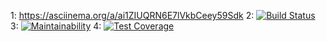 1: https://asciinema.org/a/ai1ZIUQRN6E7lVkbCeey59Sdk
2: [![Build Status](https://travis-ci.com/0pilione/python-project-50.svg?branch=master)](https://travis-ci.com/0pilione/python-project-50)
3: [![Maintainability](https://api.codeclimate.com/v1/badges/c113b0274a8a7ecb3483/maintainability)](https://codeclimate.com/github/0pilione/python-project-50/maintainability)
4: [![Test Coverage](https://api.codeclimate.com/v1/badges/c113b0274a8a7ecb3483/test_coverage)](https://codeclimate.com/github/0pilione/python-project-50/test_coverage)
